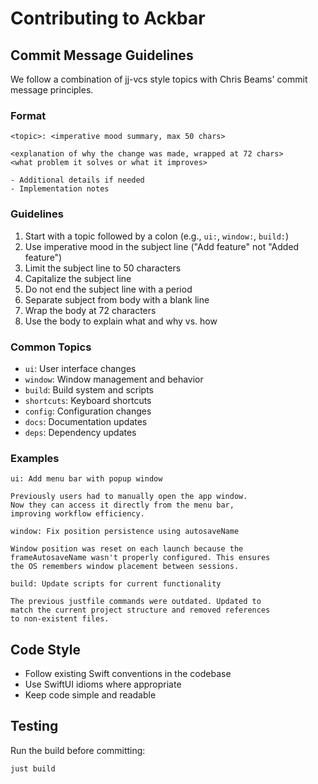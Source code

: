 # Contributing to Ackbar

## Commit Message Guidelines

We follow a combination of jj-vcs style topics with Chris Beams' commit message principles.

### Format

```
<topic>: <imperative mood summary, max 50 chars>

<explanation of why the change was made, wrapped at 72 chars>
<what problem it solves or what it improves>

- Additional details if needed
- Implementation notes
```

### Guidelines

1. Start with a topic followed by a colon (e.g., `ui:`, `window:`, `build:`)
2. Use imperative mood in the subject line ("Add feature" not "Added feature")
3. Limit the subject line to 50 characters
4. Capitalize the subject line
5. Do not end the subject line with a period
6. Separate subject from body with a blank line
7. Wrap the body at 72 characters
8. Use the body to explain what and why vs. how

### Common Topics

- `ui`: User interface changes
- `window`: Window management and behavior
- `build`: Build system and scripts
- `shortcuts`: Keyboard shortcuts
- `config`: Configuration changes
- `docs`: Documentation updates
- `deps`: Dependency updates

### Examples

```
ui: Add menu bar with popup window

Previously users had to manually open the app window.
Now they can access it directly from the menu bar,
improving workflow efficiency.
```

```
window: Fix position persistence using autosaveName

Window position was reset on each launch because the
frameAutosaveName wasn't properly configured. This ensures
the OS remembers window placement between sessions.
```

```
build: Update scripts for current functionality

The previous justfile commands were outdated. Updated to
match the current project structure and removed references
to non-existent files.
```

## Code Style

- Follow existing Swift conventions in the codebase
- Use SwiftUI idioms where appropriate
- Keep code simple and readable

## Testing

Run the build before committing:
```bash
just build
```